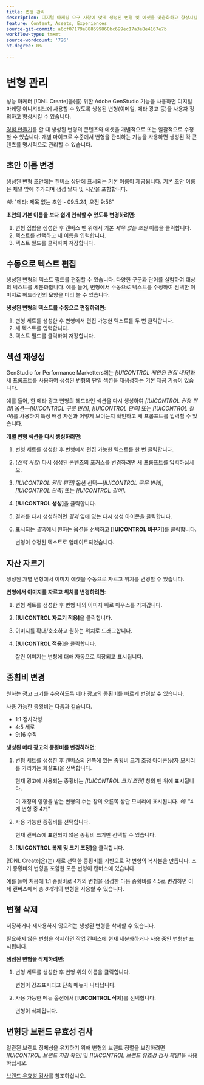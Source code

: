 ```yaml
---
title: 변형 관리
description: 디지털 마케팅 요구 사항에 맞게 생성된 변형 및 에셋을 맞춤화하고 향상시킬 수 있습니다.
feature: Content, Assets, Experiences
source-git-commit: a6cf07179e888599860bc699ec17a3e8e4167e7b
workflow-type: tm+mt
source-wordcount: '726'
ht-degree: 0%

---
```



# 변형 관리

성능 마케터 [!DNL Create]을(를) 위한 Adobe GenStudio 기능을 사용하면 디지털 마케팅 이니셔티브에 사용할 수 있도록 생성된 변형(이메일, 메타 광고 등)을 사용자 정의하고 향상시킬 수 있습니다.

[경험 만들기](/help/tutorials/tutorials.md)를 할 때 생성된 변형의 콘텐츠와 에셋을 개별적으로 또는 일괄적으로 수정할 수 있습니다. 개별 마이크로 수준에서 변형을 관리하는 기능을 사용하면 생성된 각 콘텐츠를 명시적으로 관리할 수 있습니다.

## 초안 이름 변경

생성된 변형 초안에는 캔버스 상단에 표시되는 기본 이름이 제공됩니다. 기본 초안 이름은 채널 앞에 추가되며 생성 날짜 및 시간을 포함합니다.

*예*: &quot;메타: 제목 없는 초안 - 09.5.24, 오전 9:56&quot;

**초안의 기본 이름을 보다 쉽게 인식할 수 있도록 변경하려면**:

1. 변형 집합을 생성한 후 캔버스 맨 위에서 기본 _제목 없는 초안_ 이름을 클릭합니다.
1. 텍스트를 선택하고 새 이름을 입력합니다.
1. 텍스트 필드를 클릭하여 저장합니다.

## 수동으로 텍스트 편집

생성된 변형의 텍스트 필드를 편집할 수 있습니다. 다양한 구문과 단어를 실험하여 대상의 텍스트를 세분화합니다. 예를 들어, 변형에서 수동으로 텍스트를 수정하여 선택한 이미지로 헤드라인의 모양을 미리 볼 수 있습니다.

**생성된 변형의 텍스트를 수동으로 편집하려면**:

1. 변형 세트를 생성한 후 변형에서 편집 가능한 텍스트를 두 번 클릭합니다.
1. 새 텍스트를 입력합니다.
1. 텍스트 필드를 클릭하여 저장합니다.

## 섹션 재생성

GenStudio for Performance Marketters에는 _[!UICONTROL 제안된 편집 내용]_&#x200B;과 새 프롬프트를 사용하여 생성된 변형의 단일 섹션을 재생성하는 기본 제공 기능이 있습니다.

예를 들어, 한 메타 광고 변형의 헤드라인 섹션을 다시 생성하여 _[!UICONTROL 권장 편집]_ 옵션—_[!UICONTROL 구문 변경]_, _[!UICONTROL 단축]_ 또는 _[!UICONTROL 길이]_&#x200B;를 사용하여 특정 배경 자산과 어떻게 보이는지 확인하고 새 프롬프트를 입력할 수 있습니다.

**개별 변형 섹션을 다시 생성하려면**:

1. 변형 세트를 생성한 후 변형에서 편집 가능한 텍스트를 한 번 클릭합니다.
1. (_선택 사항_) 다시 생성된 콘텐츠의 포커스를 변경하려면 새 프롬프트를 입력하십시오.
1. _[!UICONTROL 권장 편집]_ 옵션 선택—_[!UICONTROL 구문 변경]_, _[!UICONTROL 단축]_ 또는 _[!UICONTROL 길이]_.
1. **[!UICONTROL 생성]**&#x200B;을 클릭합니다.
1. 결과를 다시 생성하려면 _결과_ 옆에 있는 다시 생성 아이콘을 클릭합니다.
1. 표시되는 _결과_&#x200B;에서 원하는 옵션을 선택하고 **[!UICONTROL 바꾸기]**&#x200B;를 클릭합니다.

   변형이 수정된 텍스트로 업데이트되었습니다.

## 자산 자르기

생성된 개별 변형에서 이미지 에셋을 수동으로 자르고 위치를 변경할 수 있습니다.

**변형에서 이미지를 자르고 위치를 변경하려면**:

1. 변형 세트를 생성한 후 변형 내의 이미지 위로 마우스를 가져갑니다.
1. **[!UICONTROL 자르기 적용]**&#x200B;을 클릭합니다.
1. 이미지를 확대/축소하고 원하는 위치로 드래그합니다.
1. **[!UICONTROL 적용]**&#x200B;을 클릭합니다.

   잘린 이미지는 변형에 대해 자동으로 저장되고 표시됩니다.

## 종횡비 변경

원하는 광고 크기를 수용하도록 메타 광고의 종횡비를 빠르게 변경할 수 있습니다.

사용 가능한 종횡비는 다음과 같습니다.

* 1:1 정사각형
* 4:5 세로
* 9:16 수직

**생성된 메타 광고의 종횡비를 변경하려면**:

1. 변형 세트를 생성한 후 캔버스의 왼쪽에 있는 종횡비 크기 조정 아이콘(상자 모서리를 가리키는 화살표)을 선택합니다.

   현재 광고에 사용되는 종횡비는 _[!UICONTROL 크기 조정]_ 창의 맨 위에 표시됩니다.

   이 개정의 영향을 받는 변형의 수는 창의 오른쪽 상단 모서리에 표시됩니다. _예_: &quot;4개 변형 중 4개&quot;

1. 사용 가능한 종횡비를 선택합니다.

   현재 캔버스에 표현되지 않은 종횡비 크기만 선택할 수 있습니다.

1. **[!UICONTROL 복제 및 크기 조정]**&#x200B;을 클릭합니다.

[!DNL Create]은(는) 새로 선택한 종횡비를 기반으로 각 변형의 복사본을 만듭니다. 초기 종횡비의 변형을 포함한 모든 변형이 캔버스에 있습니다.

예를 들어 처음에 1:1 종횡비로 4개의 변형을 생성한 다음 종횡비를 4:5로 변경하면 이제 캔버스에서 총 _8개_&#x200B;개의 변형을 사용할 수 있습니다.

## 변형 삭제

저장하거나 재사용하지 않으려는 생성된 변형을 삭제할 수 있습니다.

필요하지 않은 변형을 삭제하면 작업 캔버스에 현재 세분화하거나 사용 중인 변형만 표시됩니다.

**생성된 변형을 삭제하려면**:

1. 변형 세트를 생성한 후 변형 위의 이름을 클릭합니다.

   변형이 강조표시되고 단축 메뉴가 나타납니다.

1. 사용 가능한 메뉴 옵션에서 **[!UICONTROL 삭제]**&#x200B;를 선택합니다.

   변형이 삭제됩니다.

## 변형당 브랜드 유효성 검사

일관된 브랜드 정체성을 유지하기 위해 변형의 브랜드 정렬을 보장하려면 _[!UICONTROL 브랜드 지침 확인]_ 및 _[!UICONTROL 브랜드 유효성 검사 패널]_&#x200B;을 사용하십시오.

[브랜드 유효성 검사](/help/user-guide/guidelines/brand-validation.md#improve-brand-alignment)를 참조하십시오.

